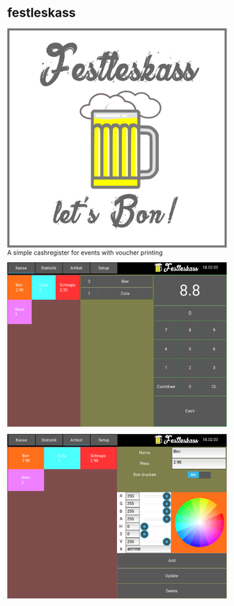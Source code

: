 # festleskass
![Festleskass](festleskass_presplash_01.png)
A simple cashregister for events with voucher printing


![Festleskass Kasse](festleskass_in_action_01.png)


![Festleskass Artikel](festleskass_in_action_02.png)
